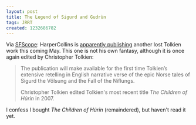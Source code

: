 ```yaml
---
layout: post
title: The Legend of Sigurd and Gudrùn
tags: JRRT
created: 1232686782
---
```

Via [SFScope](http://sfscope.com/2009/01/new-unpublished-tolkien-book-c.html):  HarperCollins is [apparently publishing](http://www.thebookseller.com/news/73781-new-tolkien-for-%20harpercollins.html) another lost Tolkien work this coming May.  This one is not his own fantasy, although it is once again edited by Christopher Tolkien:

> The publication will make available for the first time Tolkien’s extensive retelling in English narrative verse of the epic Norse tales of Sigurd the Völsung and the Fall of the Niflungs. <!--break-->
>
> Christopher Tolkien edited Tolkien's most recent title *The Children of Húrin* in 2007.

I confess I bought *The Children of Húrin* (remaindered), but haven't read it yet. 
